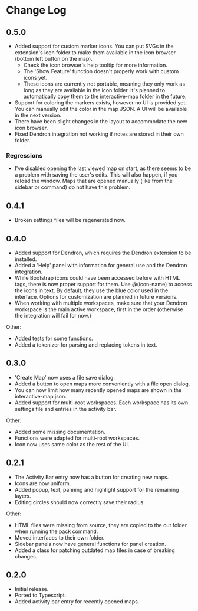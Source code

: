 # Change Log

## 0.5.0

- Added support for custom marker icons. You can put SVGs in the extension's icon folder to make them available in the icon browser (bottom left button on the map).
  - Check the icon browser's help tooltip for more information.
  - The 'Show Feature' function doesn't properly work with custom icons yet.
  - These icons are currently not portable, meaning they only work as long as they are available in the icon folder. It's planned to automatically copy them to the interactive-map folder in the future.
- Support for coloring the markers exists, however no UI is provided yet. You can manually edit the color in the map JSON. A UI will be available in the next version.
- There have been slight changes in the layout to accommodate the new icon browser,
- Fixed Dendron integration not working if notes are stored in their own folder.

### Regressions

- I've disabled opening the last viewed map on start, as there seems to be a problem with saving the user's edits. This will also happen, if you reload the window. Maps that are opened manually (like from the sidebar or command) do not have this problem.

## 0.4.1

- Broken settings files will be regenerated now.

## 0.4.0

- Added support for Dendron, which requires the Dendron extension to be installed.
- Added a 'Help' panel with information for general use and the Dendron integration.
- While Bootstrap icons could have been accessed before with HTML tags, there is now proper support for them. Use @(icon-name) to access the icons in text. By default, they use the blue color used in the interface. Options for customization are planned in future versions.
- When working with multiple workspaces, make sure that your Dendron workspace is the main active workspace, first in the order (otherwise the integration will fail for now.)

Other:

- Added tests for some functions.
- Added a tokenizer for parsing and replacing tokens in text.

## 0.3.0

- 'Create Map' now uses a file save dialog.
- Added a button to open maps more conveniently with a file open dialog.
- You can now limit how many recently opened maps are shown in the interactive-map.json.
- Added support for multi-root workspaces. Each workspace has its own settings file and entries in the activity bar.

Other:

- Added some missing documentation.
- Functions were adapted for multi-root workspaces.
- Icon now uses same color as the rest of the UI.

## 0.2.1

- The Activity Bar entry now has a button for creating new maps.
- Icons are now uniform.
- Added popup, text, panning and highlight support for the remaining layers.
- Editing circles should now correctly save their radius.
  
Other:

- HTML files were missing from source, they are copied to the out folder when running the pack command.
- Moved interfaces to their own folder.
- Sidebar panels now have general functions for panel creation.
- Added a class for patching outdated map files in case of breaking changes.

## 0.2.0

- Initial release.
- Ported to Typescript.
- Added activity bar entry for recently opened maps.
